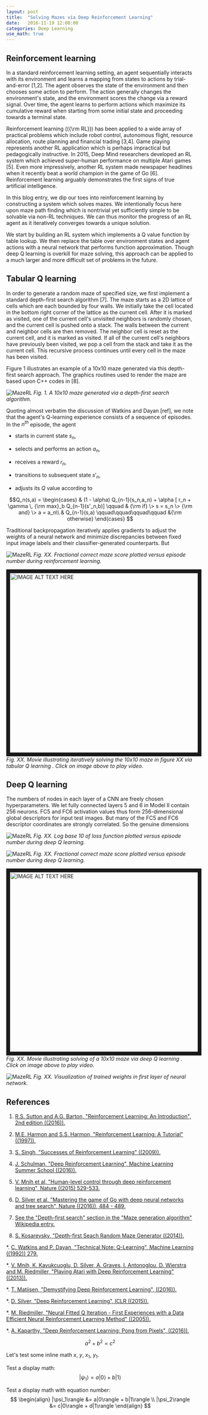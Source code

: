 ```yaml
---
layout: post
title:  "Solving Mazes via Deep Reinforcement Learning"
date:   2016-11-19 12:00:00
categories: Deep Learning
use_math: true
---
```


## Reinforcement learning

In a standard reinforcement learning setting, an agent sequentially
interacts with its environment and learns a mapping from states to actions
by trial-and-error [1,2].  The agent observes the state of the environment
and then chooses some action to perform.  The action generally changes the
environment's state, and the environment scores the change via a reward
signal.  Over time, the agent learns to perform actions which maximize its
cumulative reward when starting from some initial state and proceeding
towards a terminal state.

Reinforcement learning (({\rm RL})) has been applied to a wide array of
practical problems which include robot control, autonomous flight, resource
allocation, route planning and financial trading [3,4].  Game playing
represents another RL application which is perhaps impractical but
pedagogically instructive.  In 2015, Deep Mind researchers developed an RL
system which achieved super-human performance on multiple Atari games [5].
Even more impressively, another RL system made newspaper headlines when it
recently beat a world champion in the game of Go [6].  Reinforcement
learning arguably demonstrates the first signs of true artificial
intelligence.

In this blog entry, we dip our toes into reinforcement learning by
constructing a system which solves mazes.  We intentionally focus here upon
maze path finding which is nontrivial yet sufficiently simple to be
solvable via non-RL techniques.  We can thus monitor the progress of an RL
agent as it iteratively converges towards a unique solution.

We start by building an RL system which implements a Q value function by
table lookup.  We then replace the table over environment states and agent
actions with a neural network that performs function approximation.  Though
deep Q learning is overkill for maze solving, this approach can be applied
to a much larger and more difficult set of problems in the future.

## Tabular Q learning

In order to generate a random maze of specified size, we first implement a
standard depth-first search algorithm [7]. The maze starts as a 2D lattice
of cells which are each bounded by four walls.  We initially take the cell
located in the bottom right corner of the lattice as the current cell.
After it is marked as visited, one of the current cell's unvisited
neighbors is randomly chosen, and the current cell is pushed onto a stack.
The walls between the current and neighbor cells are then removed.  The
neighbor cell is reset as the current cell, and it is marked as visited.
If all of the current cell's neighbors have previously been visited, we pop
a cell from the stack and take it as the current cell.  This recursive
process continues until every cell in the maze has been visited.

Figure 1 illustrates an example of a 10x10 maze generated via this
depth-first search approach.  The graphics routines used to render the maze
are based upon C++ codes in [8].

![MazeRL]({{site.url}}/blog/images/maze_rl/nondeepQ/doublepadded_empty_maze.png)
*Fig. 1. A 10x10 maze generated via a depth-first search algorithm.*



Quoting almost verbatim the discussion of Watkins and Dayan [ref], we note
that the agent's Q-learning experience consists of a sequence of episodes.
In the $n^{th}$ episode, the agent

* starts in current state $s_n$,

* selects and performs an action $a_n$,

* receives a reward $r_n$,

* transitions to subsequent state $s'_n$,

* adjusts its $Q$ value according to 

$$Q_n(s,a) = \begin{cases}
& (1 - \alpha) Q_{n-1}(s_n,a_n) + \alpha [ r_n + \gamma \, {\rm max}_b
Q_{n-1}(s'_n,b)]  \qquad & {\rm if} \> s = s_n \> {\rm and} \> a = a_n\\
& Q_{n-1}(s,a) \qquad\qquad\qquad\qquad &{\rm otherwise}
\end{cases}
$$




Traditional backpropagation iteratively applies gradients to adjust the
weights of a neural network and minimize discrepancies between fixed input
image labels and their classifier-generated counterparts.  But

![MazeRL]({{site.url}}/blog/images/maze_rl/nondeepQ/padded_Qmap_score_history.png)
*Fig. XX. Fractional correct maze score plotted versus episode number
during reinforcement learning.*

<a href="http://www.youtube.com/watch?feature=player_embedded&v=QXr8LJHTpNE"
target="_blank"><img src="http://img.youtube.com/vi/QXr8LJHTpNE/0.jpg"
alt="IMAGE ALT TEXT HERE" width="720" height="480" border="10" /></a>
*Fig. XX.  Movie illustrating iteratively solving the 10x10 maze in figure
XX via tabular Q learning .  Click on image above to play video.*




## Deep Q learning

The numbers of nodes in each layer of a CNN are freely chosen
hyperparameters.  We let fully connected layers 5 and 6 in Model II contain
256 neurons.  FC5 and FC6 activation values thus form 256-dimensional
global descriptors for input test images.  But many of the FC5 and FC6
descriptor coordinates are strongly correlated.  So the genuine dimensions

![MazeRL]({{site.url}}/blog/images/maze_rl/deepQ/padded_log10_losses_history.png)
*Fig. XX. Log base 10 of loss function plotted versus episode number during
deep Q learning.*

![MazeRL]({{site.url}}/blog/images/maze_rl/deepQ/padded_Qmap_score_history.png)
*Fig. XX. Fractional correct maze score plotted versus episode number
during deep Q learning.*

<a href="http://www.youtube.com/watch?feature=player_embedded&v=KW0X0gB1B2I"
target="_blank"><img src="http://img.youtube.com/vi/KW0X0gB1B2I/0.jpg"
alt="IMAGE ALT TEXT HERE" width="720" height="480" border="10" /></a>
*Fig. XX.  Movie illustrating solving of a 10x10 maze via deep Q learning .  Click on image above to play video.*


![MazeRL]({{site.url}}/blog/images/maze_rl/deepQ/trained_padded_weights.png)
*Fig. XX. Visualization of trained weights in first layer of neural
network.*

## References

1.  [R.S. Sutton and A.G. Barton, "Reinforcement Learning: An
Introduction", 2nd edition
((2016)). ](https://webdocs.cs.ualberta.ca/~sutton/book/bookdraft2016sep.pdf)

2.  [M.E. Harmon and S.S. Harmon, "Reinforcement Learning: A Tutorial"
((1997)). ](http://www.dtic.mil/dtic/tr/fulltext/u2/a323194.pdf)

3.  [S. Singh, "Successes of Reinforcement Learning" ((2009)).](http://umichrl.pbworks.com/w/page/7597597/Successes%20of%20Reinforcement%20Learning)

4.  [J. Schulman, "Deep Reinforcement Learning", Machine Learning
Summer School ((2016)).](http://learning.mpi-sws.org/mlss2016/slides/2016-MLSS-RL.pdf)

5.  [V. Mnih et al, "Human-level control through deep reinforcement
learning", Nature ((2015) 529-533.](
http://www.nature.com/nature/journal/v518/n7540/full/nature14236.html)

6.  [D. Silver et al, "Mastering the game of Go with deep neural networks
and tree search", Nature ((2016)), 484 - 489.](http://www.nature.com/nature/journal/v529/n7587/full/nature16961.html)

7.  [See the "Depth-first search" section in the "Maze generation
algorithm" Wikipedia
entry.](https://en.wikipedia.org/wiki/Maze_generation_algorithm)

8.  [S. Kosarevsky, "Depth-first Seach Random Maze Generator ((2014)). ](https://github.com/corporateshark/random-maze-generator)

*.  [C. Watkins and P. Dayan, "Technical Note: Q-Learning", Machine
Learning ((1992)) 279.](http://www.gatsby.ucl.ac.uk/~dayan/papers/cjch.pdf)



*.  [V. Mnih, K. Kavukcuoglu, D. Silver, A. Graves, I. Antonoglou,
D. Wierstra and M. Riedmiller, "Playing Atari with Deep Reinforcement
Learning" ((2013)).](https://www.cs.toronto.edu/~vmnih/docs/dqn.pdf)


*.  [T. Matiisen, "Demystifying Deep Reinforcement Learning", ((2016)).](https://www.nervanasys.com/demystifying-deep-reinforcement-learning/)

*.  [D. Silver, "Deep Reinforcement Learning", ICLR ((2015)).](http://www.iclr.cc/lib/exe/fetch.php?media=iclr2015:silver-iclr2015.pdf)

*.  [M. Riedmiller, "Neural Fitted Q Iteration - First Experiences with a
Data Efficient Neural Reinforcement Learning Method" ((2005)).](http://ml.informatik.uni-freiburg.de/_media/publications/rieecml05.pdf)


*.  [A. Kaparthy, "Deep Reinforcement Learning: Pong from Pixels", ((2016)).](
http://karpathy.github.io/2016/05/31/rl/)



$$ a^2+b^2 = c^2 $$

Let's test some inline math $x$, $y$, $x_1$, $y_1$.

Test a display math:
$$
   |\psi_1\rangle = a|0\rangle + b|1\rangle
$$

Test a display math with equation number:
$$
  \begin{align}
    |\psi_1\rangle &= a|0\rangle + b|1\rangle \\
    |\psi_2\rangle &= c|0\rangle + d|1\rangle
  \end{align}
$$





